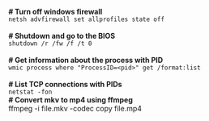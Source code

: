 **# Turn off windows firewall**<br>
`netsh advfirewall set allprofiles state off`<br>
<br>
**# Shutdown and go to the BIOS**<br>
`shutdown /r /fw /f /t 0`<br>
<br>
**# Get information about the process with PID**<br>
`wmic process where "ProcessID=<pid>" get /format:list`<br>
<br>
**# List TCP connections with PIDs**<br>
`netstat -fon`<br>
**# Convert mkv to mp4 using ffmpeg**<br>
ffmpeg -i file.mkv -codec copy file.mp4
